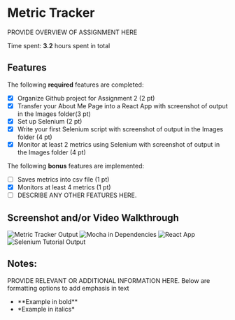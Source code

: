 # Metric Tracker

PROVIDE OVERVIEW OF ASSIGNMENT HERE

Time spent: **3.2** hours spent in total

## Features

The following **required** features are completed:

- [X] Organize Github project for Assignment 2 (2 pt)
- [X] Transfer your About Me Page into a React App with screenshot of output in the Images folder(3 pt)
- [X] Set up Selenium (2 pt)
- [X] Write your first Selenium script with screenshot of output in the Images folder (4 pt)
- [X] Monitor at least 2 metrics using Selenium with screenshot of output in the Images folder (4 pt)

The following **bonus** features are implemented:

- [ ] Saves metrics into csv file (1 pt)
- [X] Monitors at least 4 metrics (1 pt)
- [ ] DESCRIBE ANY OTHER FEATURES HERE.

## Screenshot and/or Video Walkthrough

<img src="images/Screenshot 2024-03-06 at 11.33.15 AM.png" title='Metric Tracker Output' width='' alt='Metric Tracker Output' />
<img src="images/Screenshot 2024-03-06 at 11.37.28 AM.png" title='Mocha in Dependencies' width='' alt='Mocha in Dependencies' />
<img src="images/Screenshot 2024-03-06 at 11.47.14 AM.png" title='React App' width='' alt='React App' />
<img src="images/Screenshot 2024-03-06 at 12.06.48 PM.png" title='Selenium Tutorial Output' width='' alt='Selenium Tutorial Output' />

## Notes:
PROVIDE RELEVANT OR ADDITIONAL INFORMATION HERE. Below are formatting options to add emphasis in text
<ul>
  <li>**Example in bold**</li>
  <li>*Example in italics*</li>
</ul>
